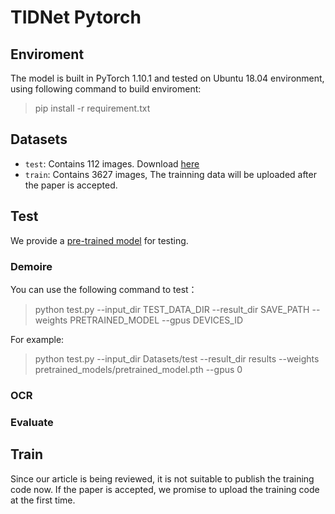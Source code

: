 # TIDNet Pytorch 
## Enviroment
The model is built in PyTorch 1.10.1 and tested on Ubuntu 18.04 environment, using following command to build enviroment:
> pip install -r requirement.txt

## Datasets
- `test`: Contains 112 images. Download [here](https://github.com/jaweray/TIDNet/releases/download/data/pretrained_model.pth)
- `train`: Contains 3627 images, The trainning data will be uploaded after the paper is accepted.

## Test
We provide a [pre-trained model](https://github.com/jaweray/TIDNet/releases/download/data/test.zip) for testing.

### Demoire
You can use the following command to test：
> python test.py --input_dir TEST_DATA_DIR --result_dir SAVE_PATH --weights PRETRAINED_MODEL --gpus DEVICES_ID

For example:
> python test.py --input_dir Datasets/test --result_dir results --weights pretrained_models/pretrained_model.pth --gpus 0

### OCR

### Evaluate

## Train
Since our article is being reviewed, it is not suitable to publish the training code now. If the paper is accepted, we promise to upload the training code at the first time.

